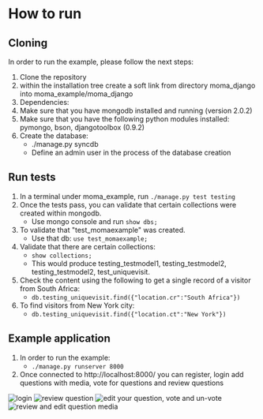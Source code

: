 How to run
==========

Cloning
-------
In order to run the example, please follow the next steps:

1. Clone the repository
2. within the installation tree create a soft link from directory moma_django into moma_example/moma_django
3. Dependencies:
4. Make sure that you have mongodb installed and running (version 2.0.2)
5. Make sure that you have the following python modules installed: pymongo, bson, djangotoolbox (0.9.2)
6. Create the database:
   * ./manage.py syncdb
   * Define an admin user in the process of the database creation

Run tests
-----------
1. In a terminal under moma_example, run `./manage.py test testing`
1. Once the tests pass, you can validate that certain collections were created within mongodb.
   * Use mongo console and run `show dbs;`
1. To validate that "test_momaexample" was created.
   * Use that db: `use test_momaexample;`
1. Validate that there are certain collections:
   * `show collections;`
   * This would produce testing_testmodel1, testing_testmodel2, testing_testmodel2, test_uniquevisit.
1. Check the content using the following to get a single record of a visitor from South Africa:
   * `db.testing_uniquevisit.find({"location.cr":"South Africa"})`
1. To find visitors from New York city:
   * `db.testing_uniquevisit.find({"location.ct":"New York"})`

Example application
-------------------
1. In order to run the example:
   * `./manage.py runserver 8000`
1. Once connected to http://localhost:8000/ you can register, login add questions with media, vote for questions and
   review questions

![login](http://i.imgur.com/O4A2pZ2.png)
![review question](http://i.imgur.com/qz1MIFM.png)
![edit your question, vote and un-vote](http://i.imgur.com/dW2Ygqo.png)
![review and edit question media](http://i.imgur.com/cBuv0Z5.png)

